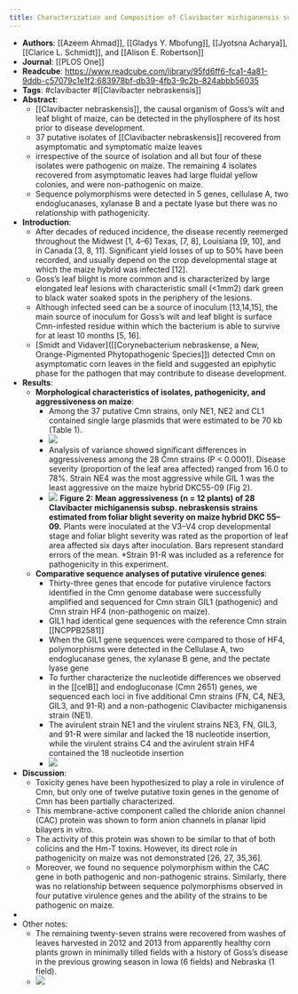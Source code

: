 ```yaml
---
title: Characterization and Composition of Clavibacter michiganensis subsp. nebraskensis Strains Recovered from Epiphytic and Symptomatic Infections of Maize in Iowa
---
```


- **Authors**: [[Azeem Ahmad]], [[Gladys Y. Mbofung]], [[Jyotsna Acharya]], [[Clarice L. Schmidt]], and [[Alison E. Robertson]]
- **Journal**: [[PLOS One]]
- **Readcube**: https://www.readcube.com/library/95fd6ff6-fca1-4a81-9ddb-c57079c1e1f2:683978bf-db39-4fb3-9c2b-824abbb56035
- **Tags**: #clavibacter #[[Clavibacter nebraskensis]]
- **Abstract**:
	- [[Clavibacter nebraskensis]], the causal organism of Goss’s wilt and leaf blight of maize, can be detected in the phyllosphere of its host prior to disease development.
	- 37 putative isolates of [[Clavibacter nebraskensis]] recovered from asymptomatic and symptomatic maize leaves
	- irrespective of the source of isolation and all but four of these isolates were pathogenic on maize. The remaining 4 isolates recovered from asymptomatic leaves had large fluidal yellow colonies, and were non-pathogenic on maize.
	- Sequence polymorphisms were detected in 5 genes, cellulase A, two endoglucanases, xylanase B and a pectate lyase but there was no relationship with pathogenicity.
- **Introduction**:
	- After decades of reduced incidence, the disease recently reemerged throughout the Midwest [1, 4–6] Texas, [7, 8], Louisiana [9, 10], and in Canada [3, 8, 11]. Significant yield losses of up to 50% have been recorded, and usually depend on the crop developmental stage at which the maize hybrid was infected [12].
	- Goss’s leaf blight is more common and is characterized by large elongated leaf lesions with characteristic small (<1mm2) dark green to black water soaked spots in the periphery of the lesions.
	- Although infected seed can be a source of inoculum [13,14,15], the main source of inoculum for Goss’s wilt and leaf blight is surface Cmn-infested residue within which the bacterium is able to survive for at least 10 months [5, 16].
	- [Smidt and Vidaver]([[Corynebacterium nebraskense, a New, Orange-Pigmented Phytopathogenic Species]]) detected Cmn on asymptomatic corn leaves in the field and suggested an epiphytic phase for the pathogen that may contribute to disease development.
- **Results**:
	- **Morphological characteristics of isolates, pathogenicity, and aggressiveness on maize**:
		- Among the 37 putative Cmn strains, only NE1, NE2 and CL1 contained single large plasmids that were estimated to be 70 kb (Table 1).
		- ![](https://firebasestorage.googleapis.com/v0/b/firescript-577a2.appspot.com/o/imgs%2Fapp%2FQualifying_Exam%2FmLUhjpYA3S.png?alt=media&token=2df5901e-510e-4041-afeb-fff3f78f9ef3)
		- Analysis of variance showed significant differences in aggressiveness 
		  among the 28 Cmn strains (P < 0.0001). Disease severity (proportion 
		  of the leaf area affected) ranged from 16.0 to 78%. Strain NE4 was the most aggressive while GIL 1 was the least aggressive on the maize hybrid DKC55-09 (Fig 2).
		- ![](https://firebasestorage.googleapis.com/v0/b/firescript-577a2.appspot.com/o/imgs%2Fapp%2FQualifying_Exam%2F_MLNxc7Woc.png?alt=media&token=6aca8490-8d33-47ad-9641-85d9f57e1928)
		  **Figure 2: Mean aggressiveness (n = 12 plants) of 28 Clavibacter michiganensis subsp. nebraskensis strains estimated from foliar blight severity on maize hybrid DKC 55–09.** Plants were inoculated at the V3–V4 crop developmental stage and foliar blight severity was rated as the 
		  proportion of leaf area affected six days after inoculation. Bars represent standard errors of the mean. *Strain 91-R was included as a reference for pathogenicity in this experiment.
	- **Comparative sequence analyses of putative virulence genes**:
		- Thirty-three genes that encode for putative virulence factors identified in the Cmn genome database were successfully amplified and sequenced for Cmn strain GIL1 (pathogenic) and Cmn strain HF4 (non-pathogenic on maize).
		- GIL1 had identical gene sequences with the reference Cmn strain [[NCPPB2581]]
		- When the GIL1 gene sequences were compared to those of HF4, polymorphisms were detected in the Cellulase A, two endoglucanase genes, the xylanase B gene, and the pectate lyase gene
		- To further characterize the nucleotide differences we observed in the [[celB]] and endogluconase (Cmn 2651) genes, we sequenced each loci in five additional Cmn strains (FN, C4, NE3, GIL3, and 91-R) and a non-pathogenic Clavibacter michiganensis strain (NE1).
		- The avirulent strain NE1 and the virulent strains NE3, FN, GIL3, and 91-R were similar and lacked the 18 nucleotide insertion, while the virulent strains C4 and the avirulent strain HF4 contained the 18 nucleotide insertion
		- ![](https://firebasestorage.googleapis.com/v0/b/firescript-577a2.appspot.com/o/imgs%2Fapp%2FQualifying_Exam%2FkudNP4VIi4.png?alt=media&token=0e801073-df61-4a5f-bf72-d9def7c14932)
- **Discussion**:
	- Toxicity genes have been hypothesized to play a role in virulence of Cmn, but only one of twelve putative toxin genes in the genome of Cmn has been partially characterized.
	- This membrane-active component called the chloride anion channel (CAC) protein was shown to form anion channels in planar lipid bilayers in vitro.
	- The activity of this protein was shown to be similar to that of both colicins and the Hm-T toxins. However, its direct role in pathogenicity on maize was not demonstrated [26, 27, 35,36].
	- Moreover, we found no sequence polymorphism within the CAC gene in both pathogenic and non-pathogenic strains. Similarly, there was no relationship between sequence polymorphisms observed in four putative virulence genes and the ability of the strains to be pathogenic on maize.
-
- Other notes:
	- The remaining twenty-seven strains were recovered from washes of leaves harvested in 2012 and 2013 from apparently healthy corn plants grown in minimally tilled fields with a history of Goss’s disease in the previous growing season in Iowa (6 fields) and Nebraska (1 field).
	- ![](https://firebasestorage.googleapis.com/v0/b/firescript-577a2.appspot.com/o/imgs%2Fapp%2FQualifying_Exam%2FIvUiVFlE1h.png?alt=media&token=78072a24-3d83-4bb1-bd30-11447078bb11)
